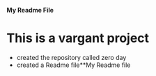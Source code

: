 **My Readme File**
# This is a vargant project
* created the repository called zero day
* created a Readme file**My Readme file
